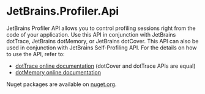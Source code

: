 # JetBrains.Profiler.Api

JetBrains Profiler API allows you to control profiling sessions right from the code of your application. 
Use this API in conjunction with JetBrains dotTrace, JetBrains dotMemory, or JetBrains dotCover. 
This API can also be used in conjunction with JetBrains Self-Profiling API.
For the details on how to use the API, refer to:
- [dotTrace online documentation](https://www.jetbrains.com/help/profiler/Profiling_Guidelines__Advanced_Profiling_Using_dotTrace_API.html) (dotCover and dotTrace APIs are equal)
- [dotMemory online documentation](https://www.jetbrains.com/help/dotmemory/Profiling_Guidelines__Advanced_Profiling_Using_dotTrace_API.html)

Nuget packages are available on [nuget.org](https://www.nuget.org/packages/JetBrains.Profiler.Api/).
